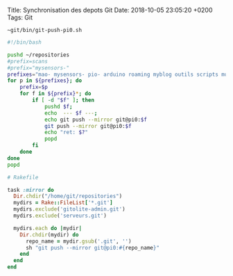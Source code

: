 Title:  Synchronisation des depots Git
Date:   2018-10-05 23:05:20 +0200
Tags: Git


    ~git/bin/git-push-pi0.sh


```bash
#!/bin/bash

pushd ~/repositories
#prefix=scans
#prefix="mysensors-"
prefixes="mao- mysensors- pio- arduino roaming myblog outils scripts musique"
for p in ${prefixes}; do
    prefix=$p
    for f in ${prefix}*; do
        if [ -d "$f" ]; then
            pushd $f;
            echo  --- $f ---;
            echo git push --mirror git@pi0:$f
            git push --mirror git@pi0:$f
            echo "ret: $?"
            popd
        fi
    done
done
popd
```

```ruby
# Rakefile

task :mirror do
  Dir.chdir("/home/git/repositories")
  mydirs = Rake::FileList['*.git']
  mydirs.exclude('gitolite-admin.git')
  mydirs.exclude('serveurs.git')

  mydirs.each do |mydir|
    Dir.chdir(mydir) do
      repo_name = mydir.gsub('.git', '')
      sh "git push --mirror git@pi0:#{repo_name}"
    end
  end
end
```
